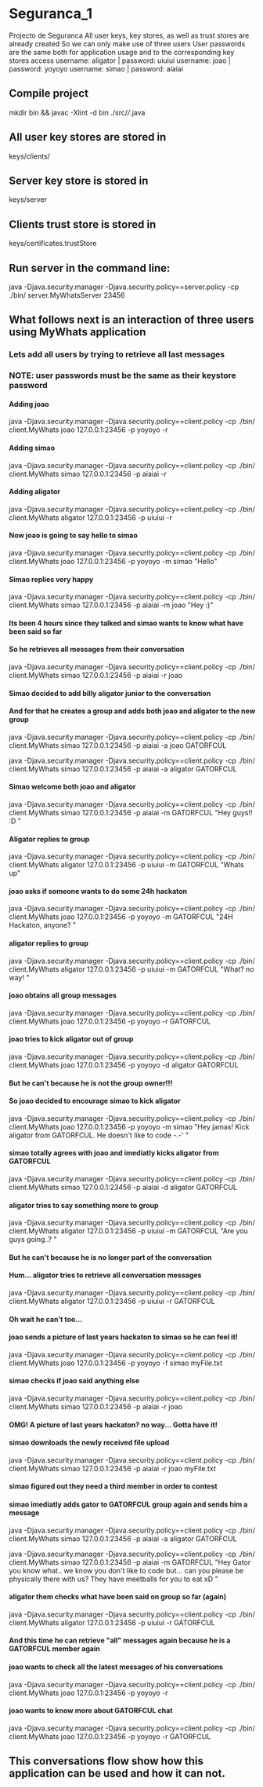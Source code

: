 # Seguranca_1
Projecto de Seguranca
All user keys, key stores, as well as trust stores are already created
So we can only make use of three users
User passwords are the same both for application usage and to the corresponding
key stores access
username: aligator 	| password: uiuiui
username: joao		| password: yoyoyo
username: simao		| password: aiaiai

## Compile project
mkdir bin && javac -Xlint -d bin ./src/*/*.java

## All user key stores are stored in
keys/clients/

## Server key store is stored in
keys/server

## Clients trust store is stored in
keys/certificates.trustStore 

## Run server in the command line:
java -Djava.security.manager -Djava.security.policy==server.policy -cp ./bin/ server.MyWhatsServer 23456


## What follows next is an interaction of three users using MyWhats application
### Lets add all users by trying to retrieve all last messages
### NOTE: user passwords must be the same as their keystore password
#### Adding joao
java -Djava.security.manager -Djava.security.policy==client.policy -cp ./bin/ client.MyWhats joao 127.0.0.1:23456 -p yoyoyo -r

#### Adding simao
java -Djava.security.manager -Djava.security.policy==client.policy -cp ./bin/ client.MyWhats simao 127.0.0.1:23456 -p aiaiai -r

#### Adding aligator
java -Djava.security.manager -Djava.security.policy==client.policy -cp ./bin/ client.MyWhats aligator 127.0.0.1:23456 -p uiuiui -r

#### Now joao is going to say hello to simao
java -Djava.security.manager -Djava.security.policy==client.policy -cp ./bin/ client.MyWhats joao 127.0.0.1:23456 -p yoyoyo -m simao "Hello"

#### Simao replies very happy
java -Djava.security.manager -Djava.security.policy==client.policy -cp ./bin/ client.MyWhats simao 127.0.0.1:23456 -p aiaiai -m joao "Hey :)"

#### Its been 4 hours since they talked and simao wants to know what have been said so far
#### So he retrieves all messages from their conversation
java -Djava.security.manager -Djava.security.policy==client.policy -cp ./bin/ client.MyWhats simao 127.0.0.1:23456 -p aiaiai -r joao

#### Simao decided to add billy aligator junior to the conversation
#### And for that he creates a group and adds both joao and aligator to the new group
java -Djava.security.manager -Djava.security.policy==client.policy -cp ./bin/ client.MyWhats simao 127.0.0.1:23456 -p aiaiai -a joao GATORFCUL

java -Djava.security.manager -Djava.security.policy==client.policy -cp ./bin/ client.MyWhats simao 127.0.0.1:23456 -p aiaiai -a aligator GATORFCUL

#### Simao welcome both joao and aligator
java -Djava.security.manager -Djava.security.policy==client.policy -cp ./bin/ client.MyWhats simao 127.0.0.1:23456 -p aiaiai -m GATORFCUL "Hey guys!! :D "

#### Aligator replies to group
java -Djava.security.manager -Djava.security.policy==client.policy -cp ./bin/ client.MyWhats aligator 127.0.0.1:23456 -p uiuiui -m GATORFCUL "Whats up"

#### joao asks if someone wants to do some 24h hackaton
java -Djava.security.manager -Djava.security.policy==client.policy -cp ./bin/ client.MyWhats joao 127.0.0.1:23456 -p yoyoyo -m GATORFCUL "24H Hackaton, anyone? "

#### aligator replies to group
java -Djava.security.manager -Djava.security.policy==client.policy -cp ./bin/ client.MyWhats aligator 127.0.0.1:23456 -p uiuiui -m GATORFCUL "What? no way! "

#### joao obtains all group messages
java -Djava.security.manager -Djava.security.policy==client.policy -cp ./bin/ client.MyWhats joao 127.0.0.1:23456 -p yoyoyo -r GATORFCUL

#### joao tries to kick aligator out of group
java -Djava.security.manager -Djava.security.policy==client.policy -cp ./bin/ client.MyWhats joao 127.0.0.1:23456 -p yoyoyo -d aligator GATORFCUL

#### But he can't because he is not the group owner!!!
#### So joao decided to encourage simao to kick aligator
java -Djava.security.manager -Djava.security.policy==client.policy -cp ./bin/ client.MyWhats joao 127.0.0.1:23456 -p yoyoyo -m simao "Hey jamas! Kick aligator from GATORFCUL. He doesn't like to code -.-' "

#### simao totally agrees with joao and imediatly kicks aligator from GATORFCUL
java -Djava.security.manager -Djava.security.policy==client.policy -cp ./bin/ client.MyWhats simao 127.0.0.1:23456 -p aiaiai -d aligator GATORFCUL

#### aligator tries to say something more to group
java -Djava.security.manager -Djava.security.policy==client.policy -cp ./bin/ client.MyWhats aligator 127.0.0.1:23456 -p uiuiui -m GATORFCUL "Are you guys going..? "

#### But he can't because he is no longer part of the conversation
#### Hum... aligator tries to retrieve all conversation messages
java -Djava.security.manager -Djava.security.policy==client.policy -cp ./bin/ client.MyWhats aligator 127.0.0.1:23456 -p uiuiui -r GATORFCUL

#### Oh wait he can't too...

#### joao sends a picture of last years hackaton to simao so he can feel it!
java -Djava.security.manager -Djava.security.policy==client.policy -cp ./bin/ client.MyWhats joao 127.0.0.1:23456 -p yoyoyo -f simao myFile.txt

#### simao checks if joao said anything else
java -Djava.security.manager -Djava.security.policy==client.policy -cp ./bin/ client.MyWhats simao 127.0.0.1:23456 -p aiaiai -r joao

#### OMG! A picture of last years hackaton? no way... Gotta have it!
#### simao downloads the newly received file upload
java -Djava.security.manager -Djava.security.policy==client.policy -cp ./bin/ client.MyWhats simao 127.0.0.1:23456 -p aiaiai -r joao myFile.txt

#### simao figured out they need a third member in order to contest
#### simao imediatly adds gator to GATORFCUL group again and sends him a message
java -Djava.security.manager -Djava.security.policy==client.policy -cp ./bin/ client.MyWhats simao 127.0.0.1:23456 -p aiaiai -a aligator GATORFCUL

java -Djava.security.manager -Djava.security.policy==client.policy -cp ./bin/ client.MyWhats simao 127.0.0.1:23456 -p aiaiai -m GATORFCUL "Hey Gator you know what.. we know you don't like to code but... can you please be physically there with us? They have meetballs for you to eat xD "

#### aligator them checks what have been said on group so far (again)
java -Djava.security.manager -Djava.security.policy==client.policy -cp ./bin/ client.MyWhats aligator 127.0.0.1:23456 -p uiuiui -r GATORFCUL

#### And this time he can retrieve "all" messages again because he is a GATORFCUL member again

#### joao wants to check all the latest messages of his conversations
java -Djava.security.manager -Djava.security.policy==client.policy -cp ./bin/ client.MyWhats joao 127.0.0.1:23456 -p yoyoyo -r

#### joao wants to know more about GATORFCUL chat
java -Djava.security.manager -Djava.security.policy==client.policy -cp ./bin/ client.MyWhats joao 127.0.0.1:23456 -p yoyoyo -r GATORFCUL


## This conversations flow show how this application can be used and how it can not.
